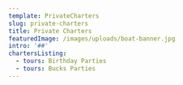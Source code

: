 ```yaml
---
template: PrivateCharters
slug: private-charters
title: Private Charters
featuredImage: /images/uploads/boat-banner.jpg
intro: '##'
chartersListing:
  - tours: Birthday Parties
  - tours: Bucks Parties
---
```


